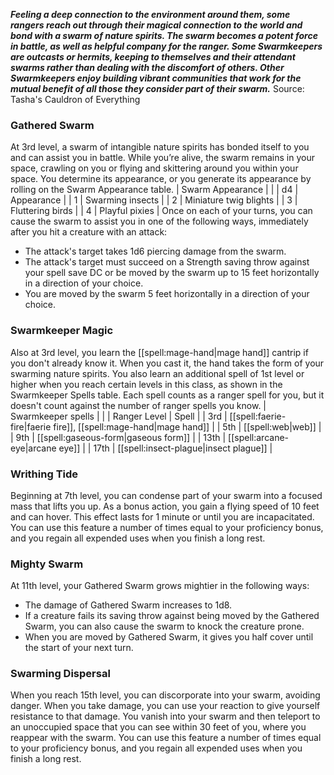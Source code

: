 ***Feeling a deep connection to the environment around them, some rangers reach out through their magical connection to the world and bond with a swarm of nature spirits. The swarm becomes a potent force in battle, as well as helpful company for the ranger. Some Swarmkeepers are outcasts or hermits, keeping to themselves and their attendant swarms rather than dealing with the discomfort of others. Other Swarmkeepers enjoy building vibrant communities that work for the mutual benefit of all those they consider part of their swarm.***
Source: Tasha's Cauldron of Everything
### Gathered Swarm
At 3rd level, a swarm of intangible nature spirits has bonded itself to you and can assist you in battle. While you’re alive, the swarm remains in your space, crawling on you or flying and skittering around you within your space. You determine its appearance, or you generate its appearance by rolling on the Swarm Appearance table.
| Swarm Appearance |  |
| d4 | Appearance |
| 1 | Swarming insects |
| 2 | Miniature twig blights |
| 3 | Fluttering birds |
| 4 | Playful pixies |
Once on each of your turns, you can cause the swarm to assist you in one of the following ways, immediately after you hit a creature with an attack:
* The attack's target takes 1d6 piercing damage from the swarm.
* The attack's target must succeed on a Strength saving throw against your spell save DC or be moved by the swarm up to 15 feet horizontally in a direction of your choice.
* You are moved by the swarm 5 feet horizontally in a direction of your choice.
### Swarmkeeper Magic
Also at 3rd level, you learn the [[spell:mage-hand|mage hand]] cantrip if you don't already know it. When you cast it, the hand takes the form of your swarming nature spirits.
You also learn an additional spell of 1st level or higher when you reach certain levels in this class, as shown in the Swarmkeeper Spells table. Each spell counts as a ranger spell for you, but it doesn't count against the number of ranger spells you know.
| Swarmkeeper spells |  |
| Ranger Level | Spell |
| 3rd | [[spell:faerie-fire|faerie fire]], [[spell:mage-hand|mage hand]] |
| 5th | [[spell:web|web]] |
| 9th | [[spell:gaseous-form|gaseous form]] |
| 13th | [[spell:arcane-eye|arcane eye]] |
| 17th | [[spell:insect-plague|insect plague]] |
### Writhing Tide
Beginning at 7th level, you can condense part of your swarm into a focused mass that lifts you up. As a bonus action, you gain a flying speed of 10 feet and can hover. This effect lasts for 1 minute or until you are incapacitated.
You can use this feature a number of times equal to your proficiency bonus, and you regain all expended uses when you finish a long rest.
### Mighty Swarm
At 11th level, your Gathered Swarm grows mightier in the following ways:
* The damage of Gathered Swarm increases to 1d8.
* If a creature fails its saving throw against being moved by the Gathered Swarm, you can also cause the swarm to knock the creature prone.
* When you are moved by Gathered Swarm, it gives you half cover until the start of your next turn.
### Swarming Dispersal
When you reach 15th level, you can discorporate into your swarm, avoiding danger. When you take damage, you can use your reaction to give yourself resistance to that damage. You vanish into your swarm and then teleport to an unoccupied space that you can see within 30 feet of you, where you reappear with the swarm.
You can use this feature a number of times equal to your proficiency bonus, and you regain all expended uses when you finish a long rest.